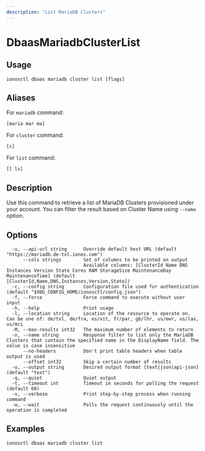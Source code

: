 ```yaml
---
description: "List MariaDB Clusters"
---
```


# DbaasMariadbClusterList

## Usage

```text
ionosctl dbaas mariadb cluster list [flags]
```

## Aliases

For `mariadb` command:

```text
[maria mar ma]
```

For `cluster` command:

```text
[c]
```

For `list` command:

```text
[l ls]
```

## Description

Use this command to retrieve a list of MariaDB Clusters provisioned under your account. You can filter the result based on Cluster Name using `--name` option.

## Options

```text
  -u, --api-url string      Override default host URL (default "https://mariadb.de-txl.ionos.com")
      --cols strings        Set of columns to be printed on output 
                            Available columns: [ClusterId Name DNS Instances Version State Cores RAM StorageSize MaintenanceDay MaintenanceTime] (default [ClusterId,Name,DNS,Instances,Version,State])
  -c, --config string       Configuration file used for authentication (default "$XDG_CONFIG_HOME/ionosctl/config.json")
  -f, --force               Force command to execute without user input
  -h, --help                Print usage
  -l, --location string     Location of the resource to operate on. Can be one of: de/txl, de/fra, es/vit, fr/par, gb/lhr, us/ewr, us/las, us/mci
  -M, --max-results int32   The maximum number of elements to return
  -n, --name string         Response filter to list only the MariaDB Clusters that contain the specified name in the DisplayName field. The value is case insensitive
      --no-headers          Don't print table headers when table output is used
      --offset int32        Skip a certain number of results
  -o, --output string       Desired output format [text|json|api-json] (default "text")
  -q, --quiet               Quiet output
  -t, --timeout int         Timeout in seconds for polling the request (default 60)
  -v, --verbose             Print step-by-step process when running command
  -w, --wait                Polls the request continuously until the operation is completed
```

## Examples

```text
ionosctl dbaas mariadb cluster list
```

